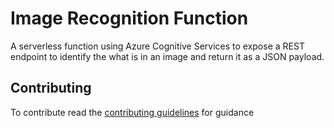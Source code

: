 # Image Recognition Function
A serverless function using Azure Cognitive Services to expose a REST endpoint to identify the what is in an image and return it as a JSON payload. 

## Contributing
To contribute read the [contributing guidelines](https://github.com/michaeldera/image-recognition-function/blob/master/CONTRIBUTING.md) for guidance 